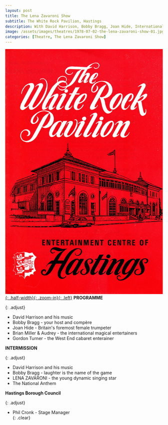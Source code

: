 ```yaml
---
layout: post
title: The Lena Zavaroni Show
subtitle: The White Rock Pavilion, Hastings
description: With David Harrison, Bobby Bragg, Joan Hide, International magical entertainers Brian Miller & Audrey, Gordon Turner, Lena Zavaroni.
image: /assets/images/theatres/1978-07-02-the-lena-zavaroni-show-01.jpg
categories: [Theatre, The Lena Zavaroni Show]
---
```


[![](/assets/images/theatres/1978-07-02-the-lena-zavaroni-show-01.jpg){: .half-width}{: .zoom-in}{: .left}](/assets/images/theatres/1978-07-02-the-lena-zavaroni-show-01.jpg)
**PROGRAMME**

{: .adjust}
* David Harrison and his music
* Bobby Bragg - your host and compère
* Joan Hide - Britain's foremost female trumpeter
* Brian Miller & Audrey - the international magical entertainers
* Gordon Turner - the West End cabaret enterainer

**INTERMISSION**

{: .adjust}
* David Harrison and his music
* Bobby Bragg - laughter is the name of the game
* LENA ZAVARONI - the young dynamic singing star
* The National Anthem

**Hastings Borough Council**

{: .adjust}
* Phil Cronk - Stage Manager
<br />{: .clear}

<style>
.adjust {margin-left:402px;}
</style>

